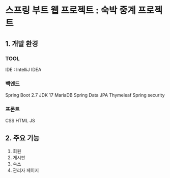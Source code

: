 # 스프링 부트 웹 프로젝트 : 숙박 중계 프로젝트
## 1. 개발 환경
### TOOL
IDE : IntelliJ IDEA
### 백엔드
Spring Boot 2.7
JDK 17
MariaDB
Spring Data JPA
Thymeleaf
Spring security
### 프론트
CSS HTML JS

## 2. 주요 기능
1. 회원
2. 게시판
3. 숙소
4. 관리자 페이지